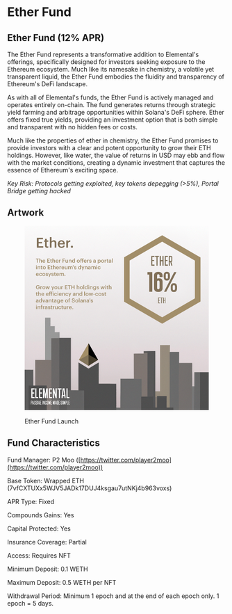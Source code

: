 # Ether Fund

## Ether Fund (12% APR)

The Ether Fund represents a transformative addition to Elemental's offerings, specifically designed for investors seeking exposure to the Ethereum ecosystem. Much like its namesake in chemistry, a volatile yet transparent liquid, the Ether Fund embodies the fluidity and transparency of Ethereum's DeFi landscape.

As with all of Elemental's funds, the Ether Fund is actively managed and operates entirely on-chain. The fund generates returns through strategic yield farming and arbitrage opportunities within Solana's DeFi sphere. Ether offers fixed true yields, providing an investment option that is both simple and transparent with no hidden fees or costs.

Much like the properties of ether in chemistry, the Ether Fund promises to provide investors with a clear and potent opportunity to grow their ETH holdings. However, like water, the value of returns in USD may ebb and flow with the market conditions, creating a dynamic investment that captures the essence of Ethereum's exciting space.

_Key Risk: Protocols getting exploited, key tokens depegging (>5%), Portal Bridge getting hacked_

## Artwork

<figure><img src="../../.gitbook/assets/23_07_18_ether_launch.png" alt=""><figcaption><p>Ether Fund Launch</p></figcaption></figure>

## Fund Characteristics

Fund Manager: P2 Moo ([https://twitter.com/player2moo](https://twitter.com/player2moo))

Base Token: Wrapped ETH (7vfCXTUXx5WJV5JADk17DUJ4ksgau7utNKj4b963voxs)

APR Type: Fixed

Compounds Gains: Yes

Capital Protected: Yes

Insurance Coverage: Partial

Access: Requires NFT

Minimum Deposit: 0.1 WETH

Maximum Deposit: 0.5 WETH per NFT

Withdrawal Period: Minimum 1 epoch and at the end of each epoch only. 1 epoch = 5 days.
